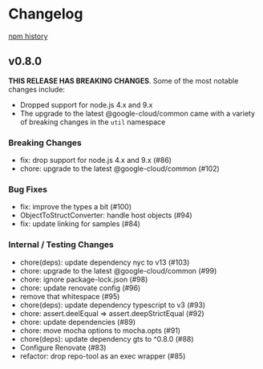 # Changelog

[npm history][1]

[1]: https://www.npmjs.com/package/nodejs-common-grpc?activeTab=versions

## v0.8.0

**THIS RELEASE HAS BREAKING CHANGES**.  Some of the most notable changes include:
- Dropped support for node.js 4.x and 9.x
- The upgrade to the latest @google-cloud/common came with a variety of breaking changes in the `util` namespace

### Breaking Changes
- fix: drop support for node.js 4.x and 9.x (#86)
- chore: upgrade to the latest @google-cloud/common (#102)

### Bug Fixes
- fix: improve the types a bit (#100)
- ObjectToStructConverter: handle host objects (#94)
- fix: update linking for samples (#84)

### Internal / Testing Changes
- chore(deps): update dependency nyc to v13 (#103)
- chore: upgrade to the latest @google-cloud/common (#99)
- chore: ignore package-lock.json (#98)
- chore: update renovate config (#96)
- remove that whitespace (#95)
- chore(deps): update dependency typescript to v3 (#93)
- chore: assert.deelEqual => assert.deepStrictEqual (#92)
- chore: update dependencies (#89)
- chore: move mocha options to mocha.opts (#91)
- chore(deps): update dependency gts to ^0.8.0 (#88)
- Configure Renovate (#83)
- refactor: drop repo-tool as an exec wrapper (#85)

